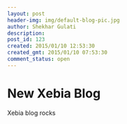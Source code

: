 ```yaml
---
layout: post
header-img: img/default-blog-pic.jpg
author: Shekhar Gulati
description:
post_id: 123
created: 2015/01/10 12:53:30
created_gmt: 2015/01/10 07:53:30
comment_status: open
---
```


# New Xebia Blog

Xebia blog rocks
